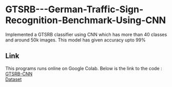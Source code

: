 # GTSRB---German-Traffic-Sign-Recognition-Benchmark-Using-CNN
Implemented a GTSRB classifier using CNN which has more than 40 classes and around 50k images. This model has given accuracy upto 99%
## Link
This programs runs online on Google Colab. Below is the link to the code :
[GTSRB-CNN](https://colab.research.google.com/drive/1Vo2QKVPBhHfL1echG31ThkudmZS_Ug8Q?usp=sharing) <br />
[Dataset](https://www.kaggle.com/datasets/meowmeowmeowmeowmeow/gtsrb-german-traffic-sign?datasetId=82373&sortBy=voteCount)
